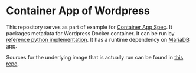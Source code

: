 # Container App of Wordpress
This repository serves as part of example for [Container App Spec](https://github.com/aweiteka/containerapp-spec). It packages metadata for Wordpress Docker container. It can be run by [reference python implementation](https://github.com/vpavlin/atomicapp-run). It has a runtime dependency on [MariaDB app](https://github.com/vpavlin/atomicapp-mariadb).

Sources for the underlying image that is actually run can be found in [this repo](https://github.com/vpavlin/docker-tools/tree/master/run-container/wordpress).
